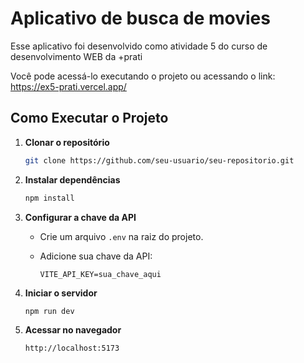 # Aplicativo de busca de movies

Esse aplicativo foi desenvolvido como atividade 5 do curso de desenvolvimento WEB da +prati

Você pode acessá-lo executando o projeto ou acessando o link: https://ex5-prati.vercel.app/

## Como Executar o Projeto

1. **Clonar o repositório**

   ```bash
   git clone https://github.com/seu-usuario/seu-repositorio.git
   ```

2. **Instalar dependências**

   ```bash
   npm install
   ```

3. **Configurar a chave da API**
   - Crie um arquivo `.env` na raiz do projeto.
   - Adicione sua chave da API:

     ```
     VITE_API_KEY=sua_chave_aqui
     ```

4. **Iniciar o servidor**

   ```bash
   npm run dev
   ```

5. **Acessar no navegador**

   ```
   http://localhost:5173

   ```

